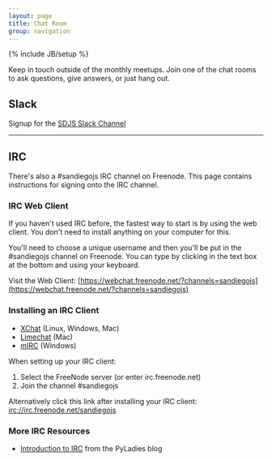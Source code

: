 ```yaml
---
layout: page
title: Chat Room
group: navigation
---
```

{% include JB/setup %}

Keep in touch outside of the monthly meetups. Join one of the chat rooms to ask questions, give answers, or just hang out.

## Slack

Signup for the [SDJS Slack Channel](https://sdjs.slack.com)

---

## IRC

There's also a #sandiegojs IRC channel on Freenode. This page contains instructions for signing onto the IRC channel.


### IRC Web Client

If you haven't used IRC before, the fastest way to start is by using the web client. You don't need to install anything on your computer for this.

You'll need to choose a unique username and then you'll be put in the #sandiegojs channel on Freenode. You can type by clicking in the text box at the bottom and using your keyboard.

Visit the Web Client: [https://webchat.freenode.net/?channels=sandiegojs](https://webchat.freenode.net/?channels=sandiegojs)


### Installing an IRC Client

- <a href='http://xchat.org/'>XChat</a> (Linux, Windows, Mac)
- <a href='http://limechat.net/mac/'>Limechat</a> (Mac)
- <a href='http://www.mirc.com/'>mIRC</a> (Windows)

When setting up your IRC client:

1. Select the FreeNode server (or enter irc.freenode.net)
2. Join the channel #sandiegojs

Alternatively click this link after installing your IRC client: [irc://irc.freenode.net/sandiegojs](irc://irc.freenode.net/sandiegojs)

### More IRC Resources

- <a href='http://www.pyladies.com/blog/irc-resources/'>Introduction to IRC</a> from the PyLadies blog

